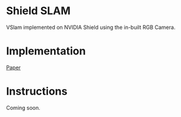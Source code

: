 # Shield SLAM
VSlam implemented on NVIDIA Shield using the in-built RGB Camera. 

# Implementation
[Paper](http://web.stanford.edu/class/cs231m/projects/final-report-shridhar-neo.pdf)

# Instructions
Coming soon.
